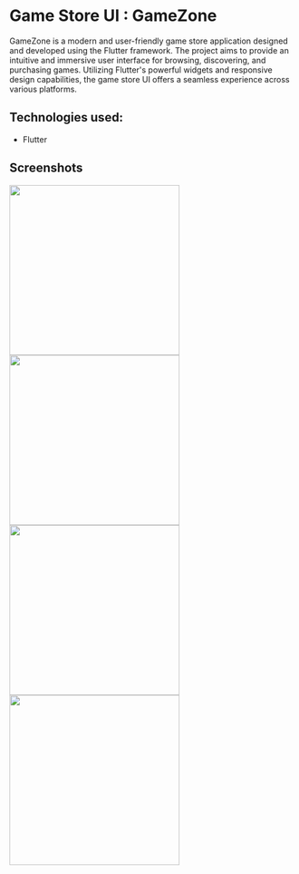 # Game Store UI : GameZone

GameZone is a modern and user-friendly game store application designed and developed using the Flutter framework. The project aims to provide an intuitive and immersive user interface for browsing, discovering, and purchasing games. Utilizing Flutter's powerful widgets and responsive design capabilities, the game store UI offers a seamless experience across various platforms.

## Technologies used:
- Flutter

## Screenshots
<img src="https://github.com/Fadilix/game-store-ui/assets/121851593/3279d10b-6be6-4f38-8b9a-cd28c214e0f6" width="300"/>
<img src="https://github.com/Fadilix/game-store-ui/assets/121851593/85e2c85a-d7c6-4694-a53f-13a659ea9f32" width="300"/>
<img src="https://github.com/Fadilix/game-store-ui/assets/121851593/ecb1e05c-a3e5-444a-b7bf-eccf9471d1d0" width="300"/>
<img src="https://github.com/Fadilix/game-store-ui/assets/121851593/474de1d2-c468-4db3-aadf-f73b5698f317" width="300"/>
